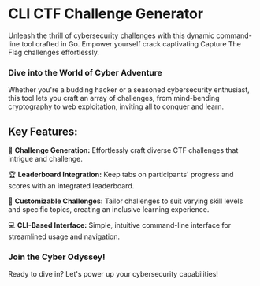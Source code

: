 
# CLI CTF Challenge Generator 

Unleash the thrill of cybersecurity challenges with this dynamic command-line tool crafted in Go. Empower yourself crack captivating Capture The Flag challenges effortlessly.

### Dive into the World of Cyber Adventure

Whether you're a budding hacker or a seasoned cybersecurity enthusiast, this tool lets you craft an array of challenges, from mind-bending cryptography to web exploitation, inviting all to conquer and learn.

## Key Features:

🔐 **Challenge Generation:** Effortlessly craft diverse CTF challenges that intrigue and challenge.

🏆 **Leaderboard Integration:** Keep tabs on participants' progress and scores with an integrated leaderboard.

🎯 **Customizable Challenges:** Tailor challenges to suit varying skill levels and specific topics, creating an inclusive learning experience.

💻 **CLI-Based Interface:** Simple, intuitive command-line interface for streamlined usage and navigation.

### Join the Cyber Odyssey!

Ready to dive in? Let's power up your cybersecurity capabilities!
